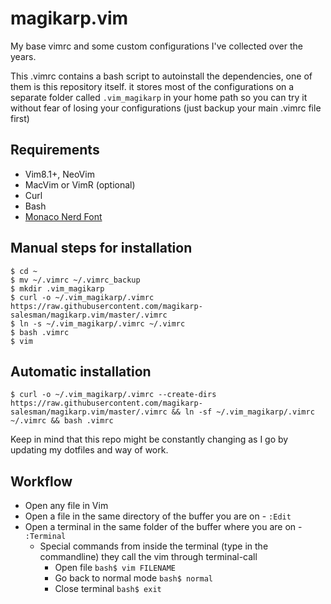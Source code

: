 # magikarp.vim

My base vimrc and some custom configurations I've collected over the years.


This .vimrc contains a bash script to autoinstall the dependencies, one of them is this repository itself.
it stores most of the configurations on a separate folder called ````.vim_magikarp```` in your home path so you can try it without fear of losing your configurations (just backup your main .vimrc file first)

## Requirements

- Vim8.1+, NeoVim
- MacVim or VimR (optional)
- Curl
- Bash
- [Monaco Nerd Font](https://github.com/Karmenzind/monaco-nerd-fonts)



## Manual steps for installation


````shell
$ cd ~
$ mv ~/.vimrc ~/.vimrc_backup
$ mkdir .vim_magikarp
$ curl -o ~/.vim_magikarp/.vimrc https://raw.githubusercontent.com/magikarp-salesman/magikarp.vim/master/.vimrc
$ ln -s ~/.vim_magikarp/.vimrc ~/.vimrc
$ bash .vimrc
$ vim
````

## Automatic installation

````shell
$ curl -o ~/.vim_magikarp/.vimrc --create-dirs https://raw.githubusercontent.com/magikarp-salesman/magikarp.vim/master/.vimrc && ln -sf ~/.vim_magikarp/.vimrc ~/.vimrc && bash .vimrc
````

Keep in mind that this repo might be constantly changing as I go by updating my dotfiles and way of work.


## Workflow

- Open any file in Vim
- Open a file in the same directory of the buffer you are on - ````:Edit````
- Open a terminal in the same folder of the buffer where you are on - ````:Terminal````
  - Special commands from inside the terminal (type in the commandline) they call the vim through terminal-call
	- Open file ````bash$ vim FILENAME```` 
	- Go back to normal mode ````bash$ normal````
	- Close terminal ````bash$ exit```` 
